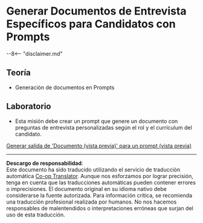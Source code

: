 <!--
CO_OP_TRANSLATOR_METADATA:
{
  "original_hash": "baabc695cc38bcfe66668df8efe2b8c2",
  "translation_date": "2025-10-17T19:27:30+00:00",
  "source_file": "docs/operative-preview/10-generate-documents/README.md",
  "language_code": "es"
}
-->
# Generar Documentos de Entrevista Específicos para Candidatos con Prompts

--8<-- "disclaimer.md"

## Teoría

- Generación de documentos en Prompts

## Laboratorio

- Esta misión debe crear un prompt que genere un documento con preguntas de entrevista personalizadas según el rol y el currículum del candidato.

[Generar salida de 'Documento (vista previa)' para un prompt (vista previa)](https://learn.microsoft.com/ai-builder/generate-document-output-prompt)

---

**Descargo de responsabilidad**:  
Este documento ha sido traducido utilizando el servicio de traducción automática [Co-op Translator](https://github.com/Azure/co-op-translator). Aunque nos esforzamos por lograr precisión, tenga en cuenta que las traducciones automáticas pueden contener errores o imprecisiones. El documento original en su idioma nativo debe considerarse la fuente autorizada. Para información crítica, se recomienda una traducción profesional realizada por humanos. No nos hacemos responsables de malentendidos o interpretaciones erróneas que surjan del uso de esta traducción.